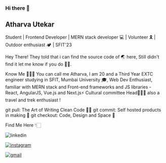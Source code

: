
### Hi there 👋
## Atharva Utekar
Student | Frontend Developer | MERN stack developer 💻 | Volunteer 🎗️ | Outdoor enthusiast 🏕️ | SFIT'23

Hey There! 
They told that i can find the source code of 🌏 here, Still didn't find it let me know if you do 🙏🏻.

Know Me 🙋🏻‍♂️
You can call me Atharva, I am 20 and a Third Year EXTC engineer studying in SFIT, Mumbai University 🎓,
Web Dev Enthusiast, familiar with MERN stack and Front-end frameworks and JS libraries - React, AngularJS, Vue.js and Next.js⚡
Cultural committee Head🤹🏻‍♂️ also a travel and trek enthusiast !


git pull: The Art of Writing Clean Code 👌🏻
git commit: Self hosted products in making 🤩
git checkout: Code, Design and Space 🚀

Find Me Here 👇🏻


  ![linkedin](https://user-images.githubusercontent.com/65060103/126262043-b2b6e219-4d71-4b6b-a4ff-803092a981b5.png)

<a href="https://www.instagram.com/"> ![instagram](https://user-images.githubusercontent.com/65060103/126262035-d4dff4eb-8e0d-46f1-b69b-5fd42bde2ff6.png)

  ![gmail](https://user-images.githubusercontent.com/65060103/126262357-d8f57501-1238-410f-b4aa-d6836cce8555.png)




<!--
Here are some ideas to get you started:

- 🔭 I’m currently working on ...
- 🌱 I’m currently learning ...
- 👯 I’m looking to collaborate on ...
- 🤔 I’m looking for help with ...
- 💬 Ask me about ...
- 📫 How to reach me: ...
- 😄 Pronouns: ...
- ⚡ Fun fact: ...
-->
